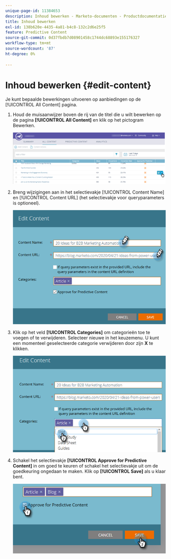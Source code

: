 ```yaml
---
unique-page-id: 11384653
description: Inhoud bewerken - Marketo-documenten - Productdocumentatie
title: Inhoud bewerken
exl-id: 138b620e-4435-4a81-b4c8-132c2d6e25f5
feature: Predictive Content
source-git-commit: 0d37fbdb7d08901458c1744dc68893e155176327
workflow-type: tm+mt
source-wordcount: '87'
ht-degree: 0%

---
```


# Inhoud bewerken {#edit-content}

Je kunt bepaalde bewerkingen uitvoeren op aanbiedingen op de [!UICONTROL All Content] pagina.

1. Houd de muisaanwijzer boven de rij van de titel die u wilt bewerken op de pagina **[!UICONTROL All Content]** en klik op het pictogram Bewerken.

   ![](assets/image2017-10-3-9-3a8-3a1.png)

1. Breng wijzigingen aan in het selectievakje [!UICONTROL Content Name] en [!UICONTROL Content URL] (het selectievakje voor queryparameters is optioneel).

   ![](assets/edit-content-2.png)

1. Klik op het veld **[!UICONTROL Categories]** om categorieën toe te voegen of te verwijderen. Selecteer nieuwe in het keuzemenu. U kunt een momenteel geselecteerde categorie verwijderen door zijn **X** te klikken.

   ![](assets/edit-content-3.png)

1. Schakel het selectievakje **[!UICONTROL Approve for Predictive Content]** in om goed te keuren of schakel het selectievakje uit om de goedkeuring ongedaan te maken. Klik op **[!UICONTROL Save]** als u klaar bent.

   ![](assets/edit-content-4.png)
